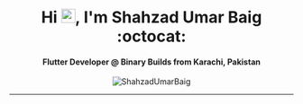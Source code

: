 <h1 align="center">Hi <img src="https://media.giphy.com/media/hvRJCLFzcasrR4ia7z/giphy.gif" height="25px" width="25px">, I'm Shahzad Umar Baig :octocat: </h1>
<h4 align="center">Flutter Developer @ Binary Builds from Karachi, Pakistan</h3>
<p align="center"> <img src="https://komarev.com/ghpvc/?username=ShahzadUmarBaig&label=Profile%20views&color=0e75b6&style=flat" alt="ShahzadUmarBaig" /> </p>
<hr/>

<!--
### Hi there 👋

### My Github Stats:

[![Anurag's github stats](https://github-readme-stats.vercel.app/api?username=ShahzadUmarBaig)](https://github.com/anuraghazra/github-readme-stats)

[![Top Langs](https://github-readme-stats.vercel.app/api/top-langs/?username=ShahzadUmarBaig&layout=compact)](https://github.com/anuraghazra/github-readme-stats)


**ShahzadUmarBaig/ShahzadUmarBaig** is a ✨ _special_ ✨ repository because its `README.md` (this file) appears on your GitHub profile.

Here are some ideas to get you started:

- 🔭 I’m currently working on ...
- 🌱 I’m currently learning ...
- 👯 I’m looking to collaborate on ...
- 🤔 I’m looking for help with ...
- 💬 Ask me about ...
- 📫 How to reach me: ...
- 😄 Pronouns: ...
- ⚡ Fun fact: ...
-->

